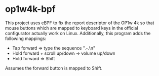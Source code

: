 op1w4k-bpf
==========

This project uses eBPF to fix the report descriptor of the OP1w 4k so that mouse
buttons which are mapped to keyboard keys in the official configurator actually
work on Linux. Additionally, this program adds the following mappings:

* Tap forward => type the sequence ".-.\n"
* Hold forward + scroll up/down => volume up/down
* Hold forward => Shift

Assumes the forward button is mapped to Shift.

